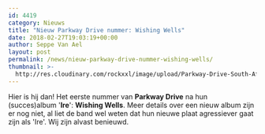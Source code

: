 ```yaml
---
id: 4419
category: Nieuws
title: "Nieuw Parkway Drive nummer: Wishing Wells"
date: 2018-02-27T19:03:19+00:00
author: Seppe Van Ael
layout: post
permalink: /news/nieuw-parkway-drive-nummer-wishing-wells/
thumbnail: >-
  http://res.cloudinary.com/rockxxl/image/upload/Parkway-Drive-South-Africa-Crushed-2015-620x400.jpg
---
```

Hier is hij dan! Het eerste nummer van **Parkway Drive** na hun (succes)album '**Ire**': **Wishing Wells**. Meer details over een nieuw album zijn er nog niet, al liet de band wel weten dat hun nieuwe plaat agressiever gaat zijn als 'Ire'. Wij zijn alvast benieuwd.
